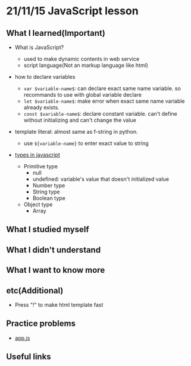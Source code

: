 # 21/11/15 JavaScript lesson

## What I learned(Important)

* What is JavaScript?
  * used to make dynamic contents in web service
  * script language(Not an markup language like html)

* how to declare variables
  * `var $variable-name$`: can declare exact same name variable. so recommands to use with global variable declare
  * `let $variable-name$`: make error when exact same name variable already exists.
  * `const $variable-name$`: declare constant variable. can't define without initializing and can't change the value
* template literal: almost same as f-string in python.
  * use `${variable-name}` to enter exact value to string

* [types in javascript](https://jinbroing.tistory.com/49?category=701256)
  * Primitive type
    * null
    * undefined: variable's value that doesn't initialized value
    * Number type
    * String type
    * Boolean type
  * Object type
    * Array

## What I studied myself

## What I didn't understand

## What I want to know more

## etc(Additional)

* Press "!" to make html template fast

## Practice problems

* [app.js](app.js)

## Useful links
